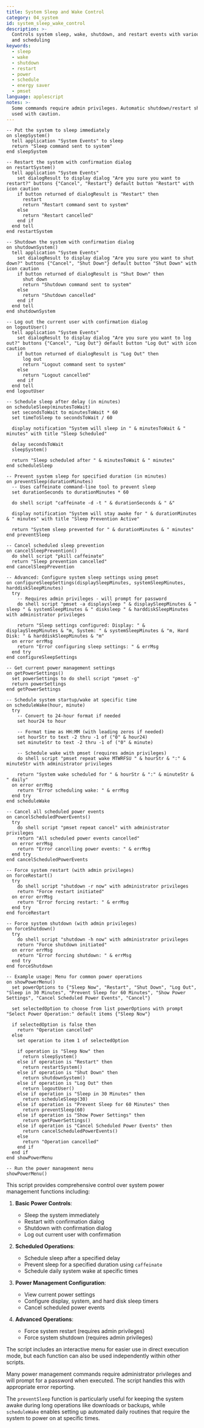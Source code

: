 ```yaml
---
title: System Sleep and Wake Control
category: 04_system
id: system_sleep_wake_control
description: >-
  Controls system sleep, wake, shutdown, and restart events with various options
  and scheduling
keywords:
  - sleep
  - wake
  - shutdown
  - restart
  - power
  - schedule
  - energy saver
  - pmset
language: applescript
notes: >-
  Some commands require admin privileges. Automatic shutdown/restart should be
  used with caution.
---
```


```applescript
-- Put the system to sleep immediately
on sleepSystem()
  tell application "System Events" to sleep
  return "Sleep command sent to system"
end sleepSystem

-- Restart the system with confirmation dialog
on restartSystem()
  tell application "System Events"
    set dialogResult to display dialog "Are you sure you want to restart?" buttons {"Cancel", "Restart"} default button "Restart" with icon caution
    if button returned of dialogResult is "Restart" then
      restart
      return "Restart command sent to system"
    else
      return "Restart cancelled"
    end if
  end tell
end restartSystem

-- Shutdown the system with confirmation dialog
on shutdownSystem()
  tell application "System Events"
    set dialogResult to display dialog "Are you sure you want to shut down?" buttons {"Cancel", "Shut Down"} default button "Shut Down" with icon caution
    if button returned of dialogResult is "Shut Down" then
      shut down
      return "Shutdown command sent to system"
    else
      return "Shutdown cancelled"
    end if
  end tell
end shutdownSystem

-- Log out the current user with confirmation dialog
on logoutUser()
  tell application "System Events"
    set dialogResult to display dialog "Are you sure you want to log out?" buttons {"Cancel", "Log Out"} default button "Log Out" with icon caution
    if button returned of dialogResult is "Log Out" then
      log out
      return "Logout command sent to system"
    else
      return "Logout cancelled"
    end if
  end tell
end logoutUser

-- Schedule sleep after delay (in minutes)
on scheduleSleep(minutesToWait)
  set secondsToWait to minutesToWait * 60
  set timeToSleep to secondsToWait / 60
  
  display notification "System will sleep in " & minutesToWait & " minutes" with title "Sleep Scheduled"
  
  delay secondsToWait
  sleepSystem()
  
  return "Sleep scheduled after " & minutesToWait & " minutes"
end scheduleSleep

-- Prevent system sleep for specified duration (in minutes)
on preventSleep(durationMinutes)
  -- Uses caffeinate command-line tool to prevent sleep
  set durationSeconds to durationMinutes * 60
  
  do shell script "caffeinate -d -t " & durationSeconds & " &"
  
  display notification "System will stay awake for " & durationMinutes & " minutes" with title "Sleep Prevention Active"
  
  return "System sleep prevented for " & durationMinutes & " minutes"
end preventSleep

-- Cancel scheduled sleep prevention
on cancelSleepPrevention()
  do shell script "pkill caffeinate"
  return "Sleep prevention cancelled"
end cancelSleepPrevention

-- Advanced: Configure system sleep settings using pmset
on configureSleepSettings(displaySleepMinutes, systemSleepMinutes, harddiskSleepMinutes)
  try
    -- Requires admin privileges - will prompt for password
    do shell script "pmset -a displaysleep " & displaySleepMinutes & " sleep " & systemSleepMinutes & " disksleep " & harddiskSleepMinutes with administrator privileges
    
    return "Sleep settings configured: Display: " & displaySleepMinutes & "m, System: " & systemSleepMinutes & "m, Hard Disk: " & harddiskSleepMinutes & "m"
  on error errMsg
    return "Error configuring sleep settings: " & errMsg
  end try
end configureSleepSettings

-- Get current power management settings
on getPowerSettings()
  set powerSettings to do shell script "pmset -g"
  return powerSettings
end getPowerSettings

-- Schedule system startup/wake at specific time
on scheduleWake(hour, minute)
  try
    -- Convert to 24-hour format if needed
    set hour24 to hour
    
    -- Format time as HH:MM (with leading zeros if needed)
    set hourStr to text -2 thru -1 of ("0" & hour24)
    set minuteStr to text -2 thru -1 of ("0" & minute)
    
    -- Schedule wake with pmset (requires admin privileges)
    do shell script "pmset repeat wake MTWRFSU " & hourStr & ":" & minuteStr with administrator privileges
    
    return "System wake scheduled for " & hourStr & ":" & minuteStr & " daily"
  on error errMsg
    return "Error scheduling wake: " & errMsg
  end try
end scheduleWake

-- Cancel all scheduled power events
on cancelScheduledPowerEvents()
  try
    do shell script "pmset repeat cancel" with administrator privileges
    return "All scheduled power events cancelled"
  on error errMsg
    return "Error cancelling power events: " & errMsg
  end try
end cancelScheduledPowerEvents

-- Force system restart (with admin privileges)
on forceRestart()
  try
    do shell script "shutdown -r now" with administrator privileges
    return "Force restart initiated"
  on error errMsg
    return "Error forcing restart: " & errMsg
  end try
end forceRestart

-- Force system shutdown (with admin privileges)
on forceShutdown()
  try
    do shell script "shutdown -h now" with administrator privileges
    return "Force shutdown initiated"
  on error errMsg
    return "Error forcing shutdown: " & errMsg
  end try
end forceShutdown

-- Example usage: Menu for common power operations
on showPowerMenu()
  set powerOptions to {"Sleep Now", "Restart", "Shut Down", "Log Out", "Sleep in 30 Minutes", "Prevent Sleep for 60 Minutes", "Show Power Settings", "Cancel Scheduled Power Events", "Cancel"}
  
  set selectedOption to choose from list powerOptions with prompt "Select Power Operation:" default items {"Sleep Now"}
  
  if selectedOption is false then
    return "Operation cancelled"
  else
    set operation to item 1 of selectedOption
    
    if operation is "Sleep Now" then
      return sleepSystem()
    else if operation is "Restart" then
      return restartSystem()
    else if operation is "Shut Down" then
      return shutdownSystem()
    else if operation is "Log Out" then
      return logoutUser()
    else if operation is "Sleep in 30 Minutes" then
      return scheduleSleep(30)
    else if operation is "Prevent Sleep for 60 Minutes" then
      return preventSleep(60)
    else if operation is "Show Power Settings" then
      return getPowerSettings()
    else if operation is "Cancel Scheduled Power Events" then
      return cancelScheduledPowerEvents()
    else
      return "Operation cancelled"
    end if
  end if
end showPowerMenu

-- Run the power management menu
showPowerMenu()
```

This script provides comprehensive control over system power management functions including:

1. **Basic Power Controls**:
   - Sleep the system immediately
   - Restart with confirmation dialog
   - Shutdown with confirmation dialog
   - Log out current user with confirmation

2. **Scheduled Operations**:
   - Schedule sleep after a specified delay
   - Prevent sleep for a specified duration using `caffeinate`
   - Schedule daily system wake at specific times

3. **Power Management Configuration**:
   - View current power settings
   - Configure display, system, and hard disk sleep timers
   - Cancel scheduled power events

4. **Advanced Operations**:
   - Force system restart (requires admin privileges)
   - Force system shutdown (requires admin privileges)

The script includes an interactive menu for easier use in direct execution mode, but each function can also be used independently within other scripts.

Many power management commands require administrator privileges and will prompt for a password when executed. The script handles this with appropriate error reporting.

The `preventSleep` function is particularly useful for keeping the system awake during long operations like downloads or backups, while `scheduleWake` enables setting up automated daily routines that require the system to power on at specific times.
